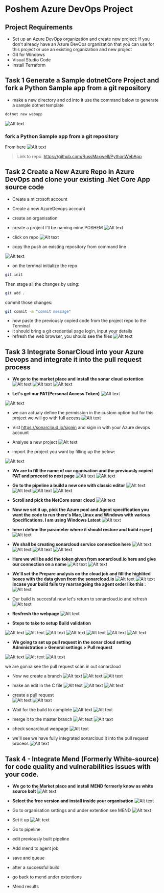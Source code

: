 # Poshem Azure DevOps Project

## Project Requirements

- Set up an Azure DevOps organization and create new project: If you don't already have an Azure DevOps organization that you can use for this project or use an existing organization and new project
- Git for Windows
- Visual Studio Code
- Install Terraform 


## Task 1 Generate a Sample dotnetCore Project and fork a Python Sample app from a git repository
- make a new directory and cd into it
use the command below to generate a sample dotnet template
```sh
dotnet new webapp
```
![Alt text](images/dotnet%20webapp%20template.png)


### fork a Python Sample app from a git repository
From here 
![Alt text](images/fork%20python%20code.png)
>Link to repo: https://github.com/RussMaxwell/PythonWebApp
## Task 2 Create a New Azure Repo in Azure DevOps and clone your existing .Net Core App source code
- Create a microsoft account 
- Create a new AzureDevops account
- create an organisation
- create a project
I'll be naming mine POSHEM
![Alt text](images/POSHEM%20project.png)

- click on repo
![Alt text](images/POSHEM%20Repo.png)

- copy the push an existing repository from command line

![Alt text](images/POSHEM%20Repo%20push.png)

- on the termnal initialize the repo
```sh
git init
```
Then stage all the changes by using:
```sh
git add .
```
commit those changes:
```sh
git commit -m "commit message"
```

- now paste the previously copied code from the project repo to the Terminal
- it should bring a git credential page login, input your details
- refresh the web browser, you should see the files 
![Alt text](images/after%20refreshing.png)

## Task 3 Integrate SonarCloud into your Azure Devops and integrate it into the pull request process

- **We go to the market place and install the sonar cloud extention**
![Alt text](images/let's%20go%20to%20market.png)
![Alt text](images/Sonar%20cloud%20extention.png)
![Alt text](images/install%20sonar%20cloud.png)

- **Let's get our PAT(Personal Access Token)**
![Alt text](images/get%20PAT%20step%201.png)

![Alt text](images/get%20PAT%20step%202.png)
- we can actualy define the permission in the custom option but for this project we will go with full access
![Alt text](images/get%20PAT%20step%203.png)

- Vist https://sonarcloud.io/signin and sigin in with your Azure devops account

- Analyse a new project
![Alt text](images/sonar%20cloud%20analyse%20new%20project.png)
- import the project you want by filling up the below:

![Alt text](images/Sonario%20Import%20project.png)

- **We are to fill the name of our oganisation and the previously copied PAT and proceed to next page**
![Alt text](images/sonar%20cloud%20org%20and%20pat%20input.png)
![Alt text](images/soanar%20tocken.png)
- **Go to the pipeline a build a new one with classic editor**
![Alt text](images/Sonar%20cloud%20pipline%20build.png)
![Alt text](images/build%20pipline%20setup.png)
![Alt text](images/use%20classic%20editor.png)
![Alt text](images/classic%20editor.png)
- **Scroll and pick the NetCore sonar cloud**
![Alt text](images/scroll%20pick%20NETCORE%20with%20sinarcoud.png)
- **Now we set it up, pick the Azure pool and Agent specification you want the code to run there's Mac,Linux and Windows with various Specifications. I am using Windows Latest**
![Alt text](images/pipline%20build.png)
- **here i define the parameter where it should restore and build `csporj`**
![Alt text](images/poshem%20pipe%20csporj.png)



- **We shall be creating sonarcloud service connection here**
![Alt text](images/to%20project%20settings.png)
![Alt text](images/get%20PAT%20step%204.png)
![Alt text](images/get%20PAT%20step%205.png)
![Alt text](images/get%20PAT%20step%206.png)
- **Here we will be  add the token given from sonarcloud.io here and give our connection on a name**
![Alt text](images/soanar%20tocken.png)
![Alt text](images/Connection%20Sonar%20cloud.png)

- **We'll set the Prepare analysis on the cloud job and  fill the highlited boxes with the data given from the sonarcloud.io**
![Alt text](images/fill%20sonar%20pipeline%20info.png)
![Alt text](images/save%20and%20queue.png)
**Incase your build fails try rearrangeing the agent order like this :**
![Alt text](images/incase.png)
- Our build is succesful now let's return to sonarcloud.io and refresh
![Alt text](images/success%20ful%20build.png)
- **Resfresh the webpage**
![Alt text](images/sonarcloud%20refresh.png)
- **Steps to take to setup Build validation**

![Alt text](images/to%20project%20settings.png)
![Alt text](images/pull%20request%20repo.png)
![Alt text](images/pull%20request%20policy.png)
![Alt text](images/pull%20request%20bracnch%20policy.png)
![Alt text](images/pull%20request%20branch%20protection.png)
![Alt text](images/build%20validation.png)
![Alt text](images/final.png)

- **We going to set up pull request in the sonar cloud setting**
**Administration > General settings > Pull request**

![Alt text](images/sonar%20io%20pullrequest.png)
![Alt text](images/sonar%20io%20pullrequest%202.png)
![Alt text](images/sonar%20io%20pullrequest%20PAT.png)

we are gonna see the pull request scan in out sonarcloud
- Now we create a branch
![Alt text](images/New%20branch.png)
![Alt text](images/workitem.png)
![Alt text](images/enter%20the%20branch.png)

- make an edit in the C file
![Alt text](images/make%20a%20comment%20in%20C.png)
![Alt text](images/make%20a%20commit%202.png)
![Alt text](images/make%20a%20comment%20in%20C%20(3).png)


- create a pull request  
![Alt text](images/create%20pull%20request.png)
![Alt text](images/create%20pull%20request%201.png)

- Wait for the build to complete
![Alt text](images/wait%20a%20bit.png)
![Alt text](images/wait%20a%20bit%20the%20pull%20request%20triggeed%20a%20build.png)

- merge it to the master branch
![Alt text](images/complete%20the%20pull%20request%20after%20successful%20build.png)
![Alt text](images/complete%20merge.png)
- check sonarcloud webpage 
 ![Alt text](images/sonario%20pullrequest%20refresh.png)


- we'll see we have fully integrated sonarcloud it into the pull request process
![Alt text](images/pull%20request%20with%20sonar%20cloud%20complete.png)


## Task 4 - Integrate Mend (Formerly White-source) for code quality and vulnerabilities issues with your code.

- **We go to the Market place and install MEND formerly know as white source bolt**
![Alt text](images/market%20place.png)
- **Select the free version and install inside your organisation**
![Alt text](images/free%20mendbolt.png)
- Go to organisation settings and under extention see MEND
![Alt text](images/orgnaisation%20level%20MEND.png) 

- Set it up
![Alt text](images/fill%20it%20up.png)

- Go to pipeline 


- edit previously built pipeline


- Add mend to agent job

- save and queue

- after a successful build

- go back to mend under extentions 

- Mend results






